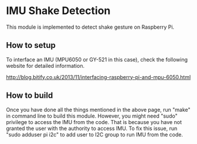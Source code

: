 # IMU Shake Detection

This module is implemented to detect shake gesture on Raspberry Pi.

## How to setup

To interface an IMU (MPU6050 or GY-521 in this case), check the following website for detailed information.

http://blog.bitify.co.uk/2013/11/interfacing-raspberry-pi-and-mpu-6050.html

## How to build

Once you have done all the things mentioned in the above page, run "make" in command line to build this module. However, you might need "sudo" privilege to access the IMU from the code. That is because you have not granted the user with the authority to access IMU. To fix this issue, run "sudo adduser pi i2c" to add user to I2C group to run IMU from the code.
